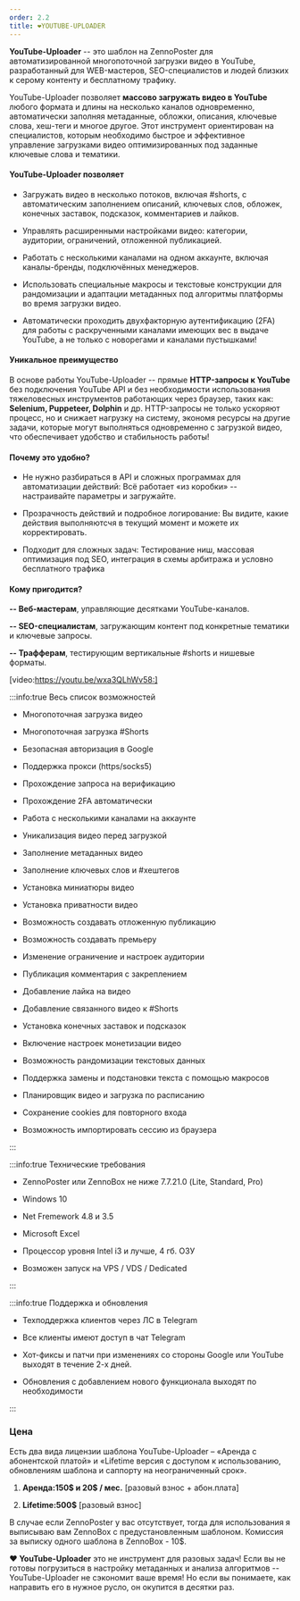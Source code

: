 ```yaml
---
order: 2.2
title: ❤️YOUTUBE-UPLOADER
---
```


**YouTube-Uploader** -- это шаблон на ZennoPoster для автоматизированной многопоточной загрузки видео в YouTube, разработанный для WEB-мастеров, SEO-специалистов и людей близких к серому контенту и бесплатному трафику.

YouTube-Uploader позволяет **массово загружать видео в YouTube** любого формата и длины на несколько каналов одновременно, автоматически заполняя метаданные, обложки, описания, ключевые слова, хеш-теги и многое другое. Этот инструмент ориентирован на специалистов, которым необходимо быстрое и эффективное управление загрузками видео оптимизированных под заданные ключевые слова и тематики.

#### YouTube-Uploader позволяет

-  Загружать видео в несколько потоков, включая #shorts, с автоматическим заполнением описаний, ключевых слов, обложек, конечных заставок, подсказок, комментариев и лайков.

-  Управлять расширенными настройками видео: категории, аудитории, ограничений, отложенной публикацией.

-  Работать с несколькими каналами на одном аккаунте, включая каналы-бренды, подключённых менеджеров.

-  Использовать специальные макросы и текстовые конструкции  для рандомизации и адаптации метаданных под алгоритмы платформы во время загрузки видео.

-  Автоматически проходить двухфакторную аутентификацию (2FA) для работы с раскрученными каналами имеющих вес в выдаче YouTube, а не только с новорегами и каналами пустышками!

#### **Уникальное преимущество**

В основе работы YouTube-Uploader -- прямые **HTTP-запросы к YouTube** без подключения YouTube API и без необходимости использования тяжеловесных инструментов работающих через браузер, таких как: **Selenium, Puppeteer, Dolphin** и др. HTTP-запросы не только ускоряют процесс, но и снижает нагрузку на систему, экономя ресурсы на другие задачи, которые могут выполняться одновременно с загрузкой видео, что обеспечивает удобство и стабильность работы!

#### Почему это удобно?

-  Не нужно разбираться в API и сложных программах для автоматизации действий: Всё работает «из коробки» -- настраивайте параметры и загружайте.

-  Прозрачность действий и подробное логирование: Вы видите, какие действия выполняютсчя в текущий момент и можете их корректировать.

-  Подходит для сложных задач: Тестирование ниш, массовая оптимизация под SEO, интеграция в схемы арбитража и условно бесплатного трафика

#### Кому пригодится?

**-- Веб-мастерам**, управляющие десятками YouTube-каналов.

**-- SEO-специалистам**, загружающим контент под конкретные тематики и ключевые запросы.

**-- Трафферам**, тестирующим вертикальные #shorts и нишевые форматы.

[video:https://youtu.be/wxa3QLhWv58:]

:::info:true Весь список возможностей

-  Многопоточная загрузка видео

-  Многопоточная загрузка #Shorts

-  Безопасная авторизация в Google

-  Поддержка прокси (https/socks5)

-  Прохождение запроса на верификацию

-  Прохождение 2FA автоматически

-  Работа с несколькими каналами на аккаунте

-  Уникализация видео перед загрузкой

-  Заполнение метаданных видео

-  Заполнение ключевых слов и #хештегов

-  Установка миниатюры видео

-  Установка приватности видео

-  Возможность создавать отложенную публикацию

-  Возможность создавать премьеру

-  Изменение ограничение и настроек аудитории

-  Публикация комментария с закреплением

-  Добавление лайка на видео

-  Добавление связанного видео к #Shorts

-  Установка конечных заставок и подсказок

-  Включение настроек монетизации видео

-  Возможность рандомизации текстовых данных

-  Поддержка замены и подстановки текста с помощью макросов

-  Планировщик видео и загрузка по расписанию

-  Сохранение cookies для повторного входа

-  Возможность импортировать сессию из браузера



:::

:::info:true Технические требования

-  ZennoPoster или ZennoBox не ниже 7.7.21.0 (Lite, Standard, Pro)

-  Windows 10

-  Net Fremework 4.8 и 3.5

-  Microsoft Excel

-  Процессор уровня Intel i3 и лучше, 4 гб. ОЗУ

-  Возможен запуск на VPS / VDS / Dedicated

:::

:::info:true Поддержка и обновления

-  Техподдержка клиентов через ЛС в Telegram

-  Все клиенты имеют доступ в чат Telegram

-  Хот-фиксы и патчи при изменениях со стороны Google или YouTube выходят в течение 2-х дней.

-  Обновления с добавлением нового функционала выходят по необходимости

:::

### Цена

Есть два вида лицензии шаблона YouTube-Uploader – «Аренда с абонентской платой» и «Lifetime версия с доступом к использованию, обновлениям шаблона и саппорту на неограниченный срок».

1. **Аренда:150\$ и 20\$ / мес.** \[разовый взнос + абон.плата\]

2. **Lifetime:500\$** \[разовый взнос\]

В случае если ZennoPoster у вас отсутствует, тогда для использования я выписываю вам ZennoBox с предустановленным шаблоном. Комиссия за выписку одного шаблона в ZennoBox - 10\$.

**❤️ YouTube-Uploader** это не инструмент для разовых задач! Если вы не готовы погрузиться в настройку метаданных и анализа алгоритмов -- YouTube-Uploadеr не сэкономит ваше время! Но если вы понимаете, как направить его в нужное русло, он окупится в десятки раз.